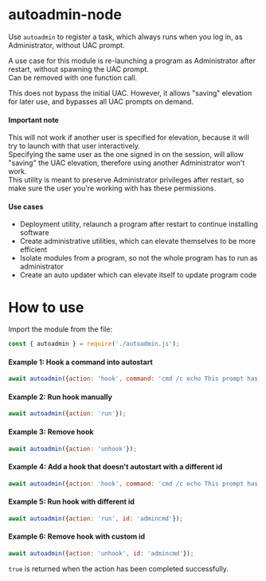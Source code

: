 # autoadmin-node
Use `autoadmin` to register a task, which always runs when you log in, as Administrator, without UAC prompt.

A use case for this module is re-launching a program as Administrator after restart, without spawning the UAC prompt.\
Can be removed with one function call.

This does not bypass the initial UAC. However, it allows "saving" elevation for later use, and bypasses all UAC prompts on demand.

#### Important note

This will not work if another user is specified for elevation, because it will try to launch with that user interactively.\
Specifying the same user as the one signed in on the session, will allow "saving" the UAC elevation, therefore using another Administrator won't work.\
This utility is meant to preserve Administrator privileges after restart, so make sure the user you're working with has these permissions.

#### Use cases

- Deployment utility, relaunch a program after restart to continue installing software
- Create administrative utilities, which can elevate themselves to be more efficient
- Isolate modules from a program, so not the whole program has to run as administrator
- Create an auto updater which can elevate itself to update program code

# How to use

Import the module from the file:

```javascript
const { autoadmin } = require('./autoadmin.js');
```

#### Example 1: Hook a command into autostart

```javascript
await autoadmin({action: 'hook', command: 'cmd /c echo This prompt has admin privileges.& cmd'});
```

#### Example 2: Run hook manually

```javascript
await autoadmin({action: 'run'});
```

#### Example 3: Remove hook

```javascript
await autoadmin({action: 'unhook'});
```

#### Example 4: Add a hook that doesn't autostart with a different id

```javascript
await autoadmin({action: 'hook', command: 'cmd /c echo This prompt has admin privileges.& cmd', autostart: false, id: 'admincmd'});
```

#### Example 5: Run hook with different id

```javascript
await autoadmin({action: 'run', id: 'admincmd'});
```

#### Example 6: Remove hook with custom id

```javascript
await autoadmin({action: 'unhook', id: 'admincmd'});
```

`true` is returned when the action has been completed successfully.
